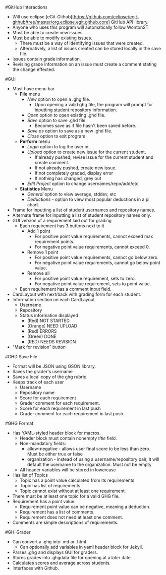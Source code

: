 <!--**or just use this real-world algorithm**
```
function useGhg(User you, Grader[] graders, Student[] students){
   GithubGrader application = you.installGHG()
   GHGRubric rubric = you.useTextEditor()
   HTMLRubric html_rubric = application.convertToHTML(rubric)
   foreach(Student s in students)
      s.giveRubric(html_rubric)
   foreach(Grader g in graders)
      GithubGrader graderapp = g.installGHG()
      foreach(Student s in g.getListOfStudentsToGrade)
         graderapp.inputStudent(s.getGithubUsername(),s.getGithubRepositoryName())
      foreach(Student s in g.getListOfStudentsToGrade)
         
}
```
oh wait, people speak english, not pseudocode. derp.-->

#GitHub Interactions
+ Will use eclipse [eGit-Github][https://github.com/eclipse/egit-github/tree/master/org.eclipse.egit.github.core] GitHub API library.
+ Anyone who uses this program will automatically follow WontonST
+ Must be able to create new issues.
+ Must be able to modify existing issues.
	+ There must be a way of identifying issues that were created.
	+ Alternatively, a list of issues created can be stored locally in the save file.
+ Issues contain grade information.
+ Revising grade information on an issue must create a comment stating the change effected.

#GUI
+ Must have menu bar
	+ **File** menu
		+ *New* option to open a .ghg file.
			+ Upon opening a valid ghg file, the program will prompt for inputting student repository information.
		+ *Open* option to open existing .ghd file.
		+ *Save* option to save .ghd file.
			+ Becomes save as if file hasn't been saved before.
		+ *Save as* option to save as a new .ghd file.
		+ *Close* option to exit program.
	+ **Perform** menu
		+ *Login* option to log the user in.
		+ *Upload* option to create new issue for the current student.
			+ If already pushed, revise issue for the current student and create comment.
			+ If not already pushed, create new issue.
			+ If not completely graded, display error
			+ If nothing has changed, grey out
		+ *Edit Project* option to change usernames/repo/add/etc
	+ **Statistics** Menu
		+ *General* option to view average, stddev, etc
		+ *Deductions* - option to view most popular deductions in a pi chart.
+ Frame for inputting a list of student usernames and repository names.
+ Alternate frame for inputting a list of student repository names only.
+ GUI version of a requirement laid out for grading
	+ Each requirement has 3 buttons next to it
		+ Add 1 point
			+ For positive point value requirements, cannot exceed max requirement points.
			+ For negative point value requirements, cannot exceed 0.
		+ Remove 1 point
			+ For positive point value requirements, cannot go below zero.
			+ For negative point value requirements, cannot go below point value.
		+ Remove all
			+ For positive point value requirement, sets to zero.
			+ For negative point value requirement, sets to point value.
	+ Each requirement has a comment input field.
+ CardLayout with next/back with grading form for each student.
+ Information section on each CardLayout
	+ Username
	+ Repository
	+ Status information displayed
		+ (Red) NOT STARTED
		+ (Orange) NEED UPLOAD
		+ (Red) ERRORS
		+ (Green) DONE
		+ (RED) NEEDS REVISION
+ "Mark for revision" button

#GHD Save File
+ Format will be JSON using GSON library.
+ Saves the grader's username
+ Saves a local copy of the ghg rubric.
+ Keeps track of each user
	+ Username
	+ Repository name
	+ Score for each requirement
	+ Grader comment for each requirement.
	+ Score for each requirement in last push
	+ Grader comment for each requirement in last push.

#GHG Format
+ Has YAML-styled header block for macros.
	+ Header block must contain nonempty *title* field.
	+ Non-mandatory fields:
		+ allow-negative - allows user final score to be less than zero. Must be either true or false
		+ organization - instead of using a username/repository pair, it will default the username to the organization. Must not be empty
	+ All header variables will be stored in lowercase
+ Has list of Topics
	+ Topic has a point value calculated from its requirements
	+ Topic has list of requirements.
	+ Topic cannot exist without at least one requirement.
+ There must be at least one topic for a valid GHG file.
+ Requirement has a point value.
	+ Requirement point value can be negative, meaning a deduction.
	+ Requirement has a list of comments.
	+ Requirement does not need at least one comment.
+ Comments are simple descriptions of requirements.

#GH-Grader
+ Can convert a .ghg into .md or .html.
	+ Can optionally add variables in yaml header block for Jekyll.
+ Parses .ghg and displays GUI for graders.
+ Stores grades into .ghgdata file for opening at a later date.
+ Calculates scores and average across students.
+ Interfaces with Github.


[ghg]: #ghg-format
[grader]: #gh-grader
